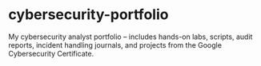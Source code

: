# cybersecurity-portfolio
My cybersecurity analyst portfolio – includes hands-on labs, scripts, audit reports, incident handling journals, and projects from the Google Cybersecurity Certificate.
